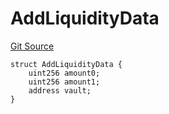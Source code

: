 # AddLiquidityData
[Git Source](https://github.com/ArrakisFinance/arrakis-modular/blob/b9ae3a6dd7145e0f69f817dcb31abd79f8e19310/src/structs/SPrivateRouter.sol)


```solidity
struct AddLiquidityData {
    uint256 amount0;
    uint256 amount1;
    address vault;
}
```


